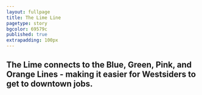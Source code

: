 ```yaml
---
layout: fullpage
title: The Lime Line
pagetype: story
bgcolor: 69579c
published: true
extrapadding: 100px
---
```


<div class="mapstage"></div>

## The Lime connects to the Blue, Green, Pink, and Orange Lines - making it easier for Westsiders to get to downtown jobs.
